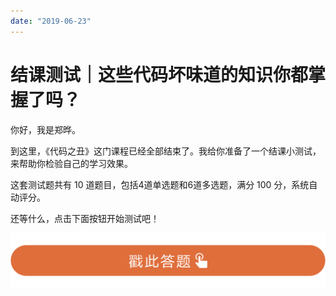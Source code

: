 ```yaml
---
date: "2019-06-23"
---  
```

      
# 结课测试｜这些代码坏味道的知识你都掌握了吗？
你好，我是郑晔。

到这里，《代码之丑》这门课程已经全部结束了。我给你准备了一个结课小测试，来帮助你检验自己的学习效果。

这套测试题共有 10 道题目，包括4道单选题和6道多选题，满分 100 分，系统自动评分。

还等什么，点击下面按钮开始测试吧！

[![](./httpsstatic001geekbangorgresourceimage28a428d1be62669b4f3cc01c36466bf811a4.png)](http://time.geekbang.org/quiz/intro?act_id=365&exam_id=1023)

<!-- [[[read_end]]] -->